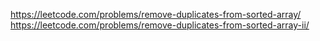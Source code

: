 https://leetcode.com/problems/remove-duplicates-from-sorted-array/
https://leetcode.com/problems/remove-duplicates-from-sorted-array-ii/
